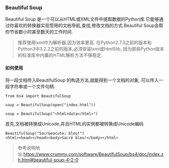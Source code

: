 ### Beautiful Soup
Beautiful Soup 是一个可以从HTML或XML文件中提取数据的Python库.它能够通过你喜欢的转换器实现惯用的文档导航,查找,修改文档的方式.Beautiful Soup会帮你节省数小时甚至数天的工作时间.

> 推荐使用lxml作为解析器,因为效率更高. 在Python2.7.3之前的版本和Python3中3.2.2之前的版本,必须安装lxml或html5lib, 因为那些Python版本的标准库中内置的HTML解析方法不够稳定.

#### 如何使用
将一段文档传入BeautifulSoup 的构造方法,就能得到一个文档的对象, 可以传入一段字符串或一个文件句柄.

```
from bs4 import BeautifulSoup

soup = BeautifulSoup(open("index.html"))

soup = BeautifulSoup("<html>data</html>")
```
首先,文档被转换成Unicode,并且HTML的实例都被转换成Unicode编码

```
BeautifulSoup("Sacr&eacute; bleu!")
<html><head></head><body>Sacré bleu!</body></html>
```
>参考说明地址:https://www.crummy.com/software/BeautifulSoup/bs4/doc/index.zh.html#beautiful-soup-4-2-0
